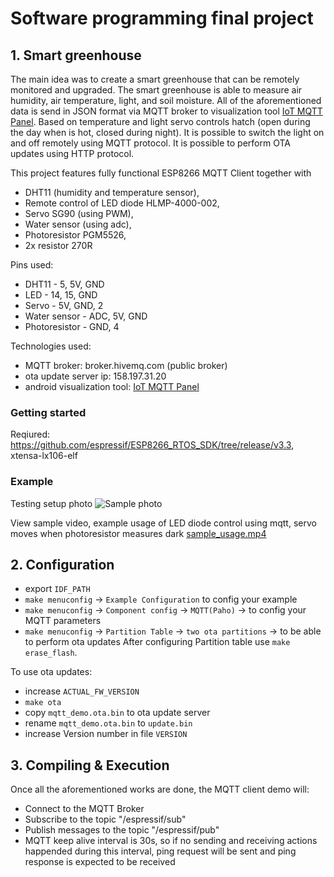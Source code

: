 # Software programming final project

## 1. Smart greenhouse

The main idea was to create a smart greenhouse that can be remotely monitored and upgraded. The smart greenhouse is able to measure air humidity, air temperature, light, and soil moisture. All of the aforementioned data is send in JSON format via MQTT broker to visualization tool [IoT MQTT Panel](https://play.google.com/store/apps/details?id=snr.lab.iotmqttpanel.prod&hl=sk). Based on temperature and light servo controls hatch (open during the day when is hot, closed during night). It is possible to switch the light on and off remotely using MQTT protocol. It is possible to perform OTA updates using HTTP protocol.

This project features fully functional ESP8266 MQTT Client together with 
* DHT11 (humidity and temperature sensor),
* Remote control of LED diode HLMP-4000-002, 
* Servo SG90 (using PWM), 
* Water sensor (using adc),
* Photoresistor PGM5526,
* 2x resistor 270R 

Pins used:
* DHT11 - 5, 5V, GND 
* LED - 14, 15, GND
* Servo - 5V, GND, 2
* Water sensor - ADC, 5V, GND
* Photoresistor - GND, 4

Technologies used:
* MQTT broker: broker.hivemq.com (public broker)
* ota update server ip: 158.197.31.20
* android visualization tool: [IoT MQTT Panel](https://play.google.com/store/apps/details?id=snr.lab.iotmqttpanel.prod&hl=sk)


### Getting started
Reqiured: https://github.com/espressif/ESP8266_RTOS_SDK/tree/release/v3.3, xtensa-lx106-elf

### Example
Testing setup photo
![Sample photo](animation/sample_photo.jpg)

View sample video, example usage of LED diode control using mqtt, servo moves when photoresistor measures dark [sample_usage.mp4](animation/sample_usage.mp4)

## 2. Configuration
* export `IDF_PATH`
* `make menuconfig` -> `Example Configuration` to config your example
* `make menuconfig` -> `Component config` -> `MQTT(Paho)` -> to config your MQTT parameters
* `make menuconfig` -> `Partition Table` -> `two ota partitions` -> to be able to perform ota updates
After configuring Partition table use `make erase_flash`.

To use ota updates:
* increase `ACTUAL_FW_VERSION`
* `make ota`
* copy `mqtt_demo.ota.bin` to ota update server
* rename `mqtt_demo.ota.bin` to `update.bin`
* increase Version number in file `VERSION`

## 3. Compiling & Execution

Once all the aforementioned works are done, the MQTT client demo will:

* Connect to the MQTT Broker
* Subscribe to the topic "/espressif/sub"
* Publish messages to the topic "/espressif/pub"
* MQTT keep alive interval is 30s, so if no sending and receiving actions happended during this interval, ping request will be sent and ping response is expected to be received 
